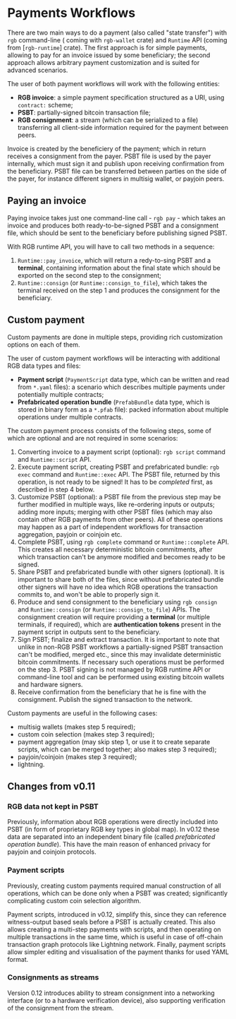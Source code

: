# Payments Workflows

There are two main ways to do a payment (also called "state transfer") with `rgb` command-line (
coming with `rgb-wallet` crate) and `Runtime` API (coming from [`rgb-runtime`] crate). The first
approach is for simple payments, allowing to pay for an invoice issued by some beneficiary; the
second approach allows arbitrary payment customization and is suited for advanced scenarios.

The user of both payment workflows will work with the following entities:

- **RGB invoice**: a simple payment specification structured as a URI, using `contract:` scheme;
- **PSBT**: partially-signed bitcoin transaction file;
- **RGB consignment**: a stream (which can be serialized to a file) transferring all client-side
  information required for the payment between peers.

Invoice is created by the beneficiery of the payment; which in return receives a consignment from
the payer. PSBT file is used by the payer internally, which must sign it and publish upon receiving
confirmation from the beneficiary. PSBT file can be transferred between parties on the side of the
payer, for instance different signers in multisig wallet, or payjoin peers.

## Paying an invoice

Paying invoice takes just one command-line call - `rgb pay` - which takes an invoice and produces
both ready-to-be-signed PSBT and a consignment file, which should be sent to the beneficiary before
publishing signed PSBT.

With RGB runtime API, you will have to call two methods in a sequence:

1. `Runtime::pay_invoice`, which will return a redy-to-sing PSBT and a **terminal**, containing
   information about the final state which should be exported on the second step to the consignment;
2. `Runtime::consign` (or `Runtime::consign_to_file`), which takes the terminal received on the
   step 1 and produces the consignment for the beneficiary.

## Custom payment

Custom payments are done in multiple steps, providing rich customization options on each of them.

The user of custom payment workflows will be interacting with additional RGB data types and files:

- **Payment script** (`PaymentScript` data type, which can be written and read from `*.yaml`
  files): a scenario which describes multiple payments under potentially multiple contracts;
- **Prefabricated operation bundle** (`PrefabBundle` data type, which is stored in binary form as a
  `*.pfab` file): packed information about multiple operations under multiple contracts.

The custom payment process consists of the following steps, some of which are optional and are not
required in some scenarios:

1. Converting invoice to a payment script (optional): `rgb script` command and `Runtime::script`
   API.
2. Execute payment script, creating PSBT and prefabricated bundle: `rgb exec` command and
   `Runtime::exec` API. The PSBT file, returned by this operation, is not ready to be signed! It
   has to be _completed_ first, as described in step 4 below.
3. Customize PSBT (optional): a PSBT file from the previous step may be further modified in multiple
   ways, like re-ordering inputs or outputs; adding more inputs; merging with other PSBT files
   (which may also contain other RGB payments from other peers). All of these operations may happen
   as a part of independent workflows for transaction aggregation, payjoin or coinjoin etc.
4. Complete PSBT, using `rgb complete` command or `Runtime::complete` API. This creates all
   necessary deterministic bitcoin commitments, after which transaction can't be anymore modified
   and becomes ready to be signed.
5. Share PSBT and prefabricated bundle with other signers (optional). It is important to share both
   of the files, since without prefabricated bundle other signers will have no idea which RGB
   operations the transaction commits to, and won't be able to properly sign it.
6. Produce and send consignment to the beneficiary using `rgb consign` and `Runtime::consign` (or
   `Runtime::consign_to_file`) APIs. The consignment creation will require providing a
   **terminal** (or multiple terminals, if required), which are **authentication tokens** present
   in the payment script in outputs sent to the beneficiary.
7. Sign PSBT; finalize and extract transaction. It is important to note that unlike in non-RGB PSBT
   workflows a partially-signed PSBT transaction can't be modified, merged etc., since this may
   invalidate deterministic bitcoin commitments. If necessary such operations must be performed on
   the step 3. PSBT signing is not managed by RGB runtime API or command-line tool and can be
   performed using existing bitcoin wallets and hardware signers.
8. Receive confirmation from the beneficiary that he is fine with the consignment. Publish the
   signed transaction to the network.

Custom payments are useful in the following cases:

- multisig wallets (makes step 5 required);
- custom coin selection (makes step 3 required);
- payment aggregation (may skip step 1, or use it to create separate scripts, which can be merged
  together; also makes step 3 required);
- payjoin/coinjoin (makes step 3 required);
- lightning.

## Changes from v0.11

### RGB data not kept in PSBT

Previously, information about RGB operations were directly included into PSBT (in form of
proprietary RGB key types in global map). In v0.12 these data are separated into an independent
binary file (called _prefabricated operation bundle_). This have the main reason of enhanced privacy
for payjoin and coinjoin protocols.

### Payment scripts

Previously, creating custom payments required manual construction of all operations, which can be
done only when a PSBT was created; significantly complicating custom coin selection algorithm.

Payment scripts, introduced in v0.12, simplify this, since they can reference witness-output based
seals before a PSBT is actually created. This also allows creating a multi-step payments with
scripts, and then operating on multiple transactions in the same time, which is useful in case of
off-chain transaction graph protocols like Lightning network. Finally, payment scripts allow simpler
editing and visualisation of the payment thanks for used YAML format.

### Consignments as streams

Version 0.12 introduces ability to stream consignment into a networking interface (or to a hardware
verification device), also supporting verification of the consignment from the stream.
